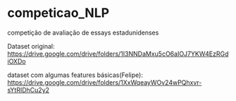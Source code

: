 # competicao_NLP
competição de avaliação de essays estadunidenses


Dataset original: https://drive.google.com/drive/folders/1I3NNDaMxu5cO6aIOJ7YKW4EzRGdiOXDo

dataset com algumas features básicas(Felipe): https://drive.google.com/drive/folders/1XxWqeayWOv24wPQhxvr-sYtRIDhCu2y2
